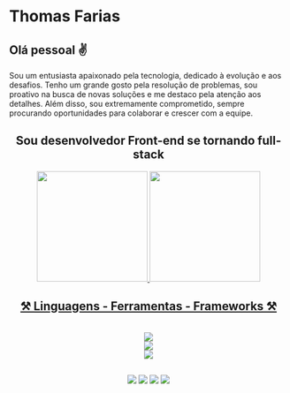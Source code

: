 # Thomas Farias

## Olá pessoal :v:
<div textAlign="justify">
  <p>
    Sou um entusiasta apaixonado pela tecnologia, dedicado à evolução e aos desafios. 
    Tenho um grande gosto pela resolução de problemas, sou proativo na busca de novas soluções e me destaco pela atenção aos detalhes. 
    Além disso, sou extremamente comprometido, sempre procurando oportunidades para colaborar e crescer com a equipe. 
  </p>
<div/>

<h2 align="center">Sou desenvolvedor Front-end se tornando full-stack</h2>

<div align="center">
  <a href="https://github.com/thoomassf">
  <img height="200rem" src="https://github-readme-stats.vercel.app/api?username=thoomassf&show_icons=true&theme=tokyonight&include_all_commits=true&count_private=true"/>
  <img height="200rem" src="https://github-readme-stats.vercel.app/api/top-langs/?username=thoomassf&layout=compact&langs_count=7&theme=tokyonight"/>
</div>

<h2 align="center">⚒️ Linguagens - Ferramentas - Frameworks ⚒️</h2>
<br/>
<div align="center">
  <img src="https://skillicons.dev/icons?i=html,css,javascript,typescript,react,nextjs,tailwind,sass,figma,vitest,jest,cypress" /><br>
  <img src="https://skillicons.dev/icons?i=nodejs,express,nest,java,cs,python,graphql,prisma,postgresql,mysql,mongo" /><br>
  <img src="https://skillicons.dev/icons?i=linux,windows,vscode,git,github,aws,gcp,kubernetes,docker" />
</div>
 
##
  
<div align="center">
  <a href="https://instagram.com/thoomassf" target="_blank"><img src="https://img.shields.io/badge/-Instagram-%23E4405F?style=for-the-badge&logo=instagram&logoColor=white" target="_blank"></a>
  <a href="https://twitter.com/thoomassf" target="_blank"><img src="https://img.shields.io/badge/Twitter-1DA1F2?style=for-the-badge&logo=twitter&logoColor=white" target="_blank"></a> 
  <a href = "mailto:thomasfarias19@gmail.com"><img src="https://img.shields.io/badge/Gmail-D14836?style=for-the-badge&logo=gmail&logoColor=white" target="_blank"></a>
  <a href="https://www.linkedin.com/in/thomas-sf" target="_blank"><img src="https://img.shields.io/badge/-LinkedIn-%230077B5?style=for-the-badge&logo=linkedin&logoColor=white" target="_blank"></a> 
</div>
